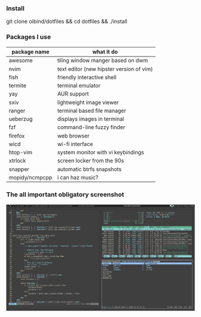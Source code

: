 ### Install

git clone oibind/dotfiles && cd dotfiles && ./install


### Packages I use

| package name | what it do |
| - | - |
awesome | tiling window manger based on dwm
nvim | text editor (new hipster version of vim)
fish | friendly interactive shell
termite | terminal emulator
yay | AUR support
sxiv | lightweight image viewer
ranger | terminal based file manager
ueberzug | displays images in terminal
fzf | command-line fuzzy finder
firefox | web browser
wicd | wi-fi interface
htop-vim | system monitor with vi keybindings
xtrlock | screen locker from the 90s
snapper | automatic btrfs snapshots
mopidy/ncmpcpp | i can haz music?

### The all important obligatory screenshot

![desktop rice](desktop.png)

